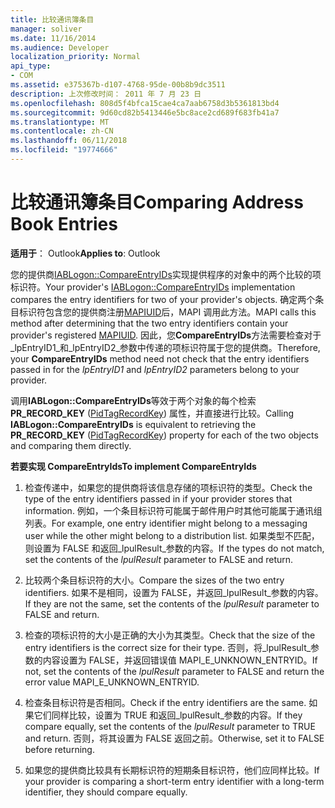 ```yaml
---
title: 比较通讯簿条目
manager: soliver
ms.date: 11/16/2014
ms.audience: Developer
localization_priority: Normal
api_type:
- COM
ms.assetid: e375367b-d107-4768-95de-00b8b9dc3511
description: 上次修改时间： 2011 年 7 月 23 日
ms.openlocfilehash: 808d5f4bfca15cae4ca7aab6758d3b5361813bd4
ms.sourcegitcommit: 9d60cd82b5413446e5bc8ace2cd689f683fb41a7
ms.translationtype: MT
ms.contentlocale: zh-CN
ms.lasthandoff: 06/11/2018
ms.locfileid: "19774666"
---
```

# <a name="comparing-address-book-entries"></a><span data-ttu-id="069a4-103">比较通讯簿条目</span><span class="sxs-lookup"><span data-stu-id="069a4-103">Comparing Address Book Entries</span></span>

  
  
<span data-ttu-id="069a4-104">**适用于**： Outlook</span><span class="sxs-lookup"><span data-stu-id="069a4-104">**Applies to**: Outlook</span></span> 
  
<span data-ttu-id="069a4-105">您的提供商[IABLogon::CompareEntryIDs](iablogon-compareentryids.md)实现提供程序的对象中的两个比较的项标识符。</span><span class="sxs-lookup"><span data-stu-id="069a4-105">Your provider's [IABLogon::CompareEntryIDs](iablogon-compareentryids.md) implementation compares the entry identifiers for two of your provider's objects.</span></span> <span data-ttu-id="069a4-106">确定两个条目标识符包含您的提供商注册[MAPIUID](mapiuid.md)后，MAPI 调用此方法。</span><span class="sxs-lookup"><span data-stu-id="069a4-106">MAPI calls this method after determining that the two entry identifiers contain your provider's registered [MAPIUID](mapiuid.md).</span></span> <span data-ttu-id="069a4-107">因此，您**CompareEntryIDs**方法需要检查对于_lpEntryID1_和_lpEntryID2_参数中传递的项标识符属于您的提供商。</span><span class="sxs-lookup"><span data-stu-id="069a4-107">Therefore, your **CompareEntryIDs** method need not check that the entry identifiers passed in for the  _lpEntryID1_ and  _lpEntryID2_ parameters belong to your provider.</span></span> 
  
<span data-ttu-id="069a4-108">调用**IABLogon::CompareEntryIDs**等效于两个对象的每个检索**PR_RECORD_KEY** ([PidTagRecordKey](pidtagrecordkey-canonical-property.md)) 属性，并直接进行比较。</span><span class="sxs-lookup"><span data-stu-id="069a4-108">Calling **IABLogon::CompareEntryIDs** is equivalent to retrieving the **PR_RECORD_KEY** ([PidTagRecordKey](pidtagrecordkey-canonical-property.md)) property for each of the two objects and comparing them directly.</span></span>
  
 <span data-ttu-id="069a4-109">**若要实现 CompareEntryIds**</span><span class="sxs-lookup"><span data-stu-id="069a4-109">**To implement CompareEntryIds**</span></span>
  
1. <span data-ttu-id="069a4-110">检查传递中，如果您的提供商将该信息存储的项标识符的类型。</span><span class="sxs-lookup"><span data-stu-id="069a4-110">Check the type of the entry identifiers passed in if your provider stores that information.</span></span> <span data-ttu-id="069a4-111">例如，一个条目标识符可能属于邮件用户时其他可能属于通讯组列表。</span><span class="sxs-lookup"><span data-stu-id="069a4-111">For example, one entry identifier might belong to a messaging user while the other might belong to a distribution list.</span></span> <span data-ttu-id="069a4-112">如果类型不匹配，则设置为 FALSE 和返回_lpulResult_参数的内容。</span><span class="sxs-lookup"><span data-stu-id="069a4-112">If the types do not match, set the contents of the  _lpulResult_ parameter to FALSE and return.</span></span> 
    
2. <span data-ttu-id="069a4-113">比较两个条目标识符的大小。</span><span class="sxs-lookup"><span data-stu-id="069a4-113">Compare the sizes of the two entry identifiers.</span></span> <span data-ttu-id="069a4-114">如果不是相同，设置为 FALSE，并返回_lpulResult_参数的内容。</span><span class="sxs-lookup"><span data-stu-id="069a4-114">If they are not the same, set the contents of the  _lpulResult_ parameter to FALSE and return.</span></span> 
    
3. <span data-ttu-id="069a4-115">检查的项标识符的大小是正确的大小为其类型。</span><span class="sxs-lookup"><span data-stu-id="069a4-115">Check that the size of the entry identifiers is the correct size for their type.</span></span> <span data-ttu-id="069a4-116">否则，将_lpulResult_参数的内容设置为 FALSE，并返回错误值 MAPI_E_UNKNOWN_ENTRYID。</span><span class="sxs-lookup"><span data-stu-id="069a4-116">If not, set the contents of the  _lpulResult_ parameter to FALSE and return the error value MAPI_E_UNKNOWN_ENTRYID.</span></span> 
    
4. <span data-ttu-id="069a4-117">检查条目标识符是否相同。</span><span class="sxs-lookup"><span data-stu-id="069a4-117">Check if the entry identifiers are the same.</span></span> <span data-ttu-id="069a4-118">如果它们同样比较，设置为 TRUE 和返回_lpulResult_参数的内容。</span><span class="sxs-lookup"><span data-stu-id="069a4-118">If they compare equally, set the contents of the  _lpulResult_ parameter to TRUE and return.</span></span> <span data-ttu-id="069a4-119">否则，将其设置为 FALSE 返回之前。</span><span class="sxs-lookup"><span data-stu-id="069a4-119">Otherwise, set it to FALSE before returning.</span></span> 
    
5. <span data-ttu-id="069a4-120">如果您的提供商比较具有长期标识符的短期条目标识符，他们应同样比较。</span><span class="sxs-lookup"><span data-stu-id="069a4-120">If your provider is comparing a short-term entry identifier with a long-term identifier, they should compare equally.</span></span>
    


